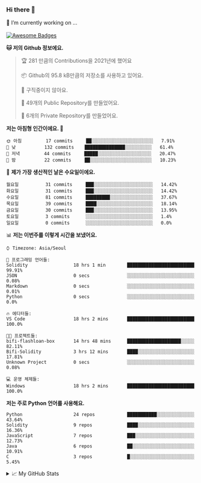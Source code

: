 ### Hi there 👋 
🔭 I’m currently working on ... </br></br>
[![Awesome Badges](https://img.shields.io/badge/Introduce-EN-green.svg)](https://github.com/tlatkdgus1/tlatkdgus1/blob/main/README.md.en)

<!--START_SECTION:waka-->
**🐱 저의 Github 정보에요.** 

> 🏆 281 만큼의 Contributions을 2021년에 했어요
 > 
> 📦 Github의 95.8 kB만큼의 저장소를 사용하고 있어요. 
 > 
> 🚫 구직중이지 않아요.
 > 
> 📜 49개의 Public Repository를 만들었어요. 
 > 
> 🔑 6개의 Private Repository를 만들었어요.  

**저는 아침형 인간이에요. 🐤** 

```text
🌞 아침         17 commits     ██░░░░░░░░░░░░░░░░░░░░░░░   7.91% 
🌆 낮　         132 commits    ███████████████░░░░░░░░░░   61.4% 
🌃 저녁         44 commits     █████░░░░░░░░░░░░░░░░░░░░   20.47% 
🌙 밤　         22 commits     ██░░░░░░░░░░░░░░░░░░░░░░░   10.23%

```
📅 **제가 가장 생산적인 날은 수요일이에요.** 

```text
월요일          31 commits     ███░░░░░░░░░░░░░░░░░░░░░░   14.42% 
화요일          31 commits     ███░░░░░░░░░░░░░░░░░░░░░░   14.42% 
수요일          81 commits     █████████░░░░░░░░░░░░░░░░   37.67% 
목요일          39 commits     ████░░░░░░░░░░░░░░░░░░░░░   18.14% 
금요일          30 commits     ███░░░░░░░░░░░░░░░░░░░░░░   13.95% 
토요일          3 commits      ░░░░░░░░░░░░░░░░░░░░░░░░░   1.4% 
일요일          0 commits      ░░░░░░░░░░░░░░░░░░░░░░░░░   0.0%

```


📊 **저는 이번주를 이렇게 시간을 보냈어요.** 

```text
⌚︎ Timezone: Asia/Seoul

💬 프로그래밍 언어들: 
Solidity                 18 hrs 1 min        █████████████████████████   99.91% 
JSON                     0 secs              ░░░░░░░░░░░░░░░░░░░░░░░░░   0.08% 
Markdown                 0 secs              ░░░░░░░░░░░░░░░░░░░░░░░░░   0.01% 
Python                   0 secs              ░░░░░░░░░░░░░░░░░░░░░░░░░   0.0%

🔥 에디터들: 
VS Code                  18 hrs 2 mins       █████████████████████████   100.0%

🐱‍💻 프로젝트들: 
bifi-flashloan-box       14 hrs 48 mins      ████████████████████░░░░░   82.11% 
Bifi-Solidity            3 hrs 12 mins       ████░░░░░░░░░░░░░░░░░░░░░   17.81% 
Unknown Project          0 secs              ░░░░░░░░░░░░░░░░░░░░░░░░░   0.08%

💻 운영 체제들: 
Windows                  18 hrs 2 mins       █████████████████████████   100.0%

```

**저는 주로 Python 언어를 사용해요.** 

```text
Python                   24 repos            ███████████░░░░░░░░░░░░░░   43.64% 
Solidity                 9 repos             ████░░░░░░░░░░░░░░░░░░░░░   16.36% 
JavaScript               7 repos             ███░░░░░░░░░░░░░░░░░░░░░░   12.73% 
Java                     6 repos             ██░░░░░░░░░░░░░░░░░░░░░░░   10.91% 
C                        3 repos             █░░░░░░░░░░░░░░░░░░░░░░░░   5.45%

```



<!--END_SECTION:waka-->

<details>
<summary>📈 My GitHub Stats</summary>
<p align="center"> <img src="https://github-readme-stats.vercel.app/api?username=tlatkdgus1&show_icons=true" alt="tlatkdgus1" />
</details>
